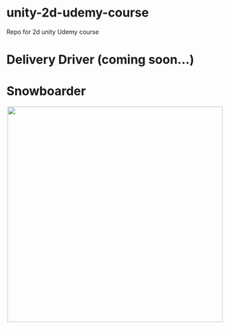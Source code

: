 # unity-2d-udemy-course
Repo for 2d unity Udemy course


# Delivery Driver (coming soon...)

# Snowboarder

<img style="display: block;
           margin-left: auto;
           width: 500px;
           margin-right: auto;"
     src="Section_003/Gifs/SofieSnowboarder2.GIF">
